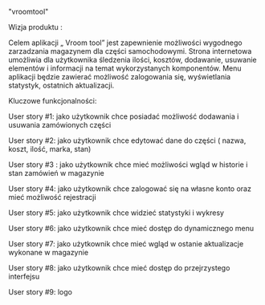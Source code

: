 "vroomtool"
 

Wizja produktu : 

Celem aplikacji „ Vroom tool” jest zapewnienie możliwości wygodnego zarzadzania magazynem dla części samochodowymi. Strona internetowa umożliwia dla użytkownika śledzenia ilości, kosztów, dodawanie, usuwanie elementów i informacji na temat wykorzystanych komponentów. Menu aplikacji będzie zawierać możliwość zalogowania się, wyświetlania statystyk, ostatnich aktualizacji.  

Kluczowe funkcjonalności: 

User story #1: jako użytkownik chce posiadać możliwość dodawania i usuwania zamówionych części  

User story #2: jako użytkownik chce edytować dane do części ( nazwa, koszt, ilość, marka, stan) 

User story #3 : jako użytkownik chce mieć możliwości wgląd w historie i stan zamówień w magazynie  

User story #4: jako użytkownik chce zalogować się na własne konto oraz mieć możliwość rejestracji  

User story #5: jako użytkownik chce widzieć statystyki i wykresy  

User story #6: jako użytkownik chce mieć dostęp do dynamicznego menu 

User story #7: jako użytkownik chce mieć wgląd w ostanie aktualizacje wykonane w magazynie  

User story #8: jako użytkownik chce mieć dostęp do przejrzystego interfejsu  

User story #9: logo 
